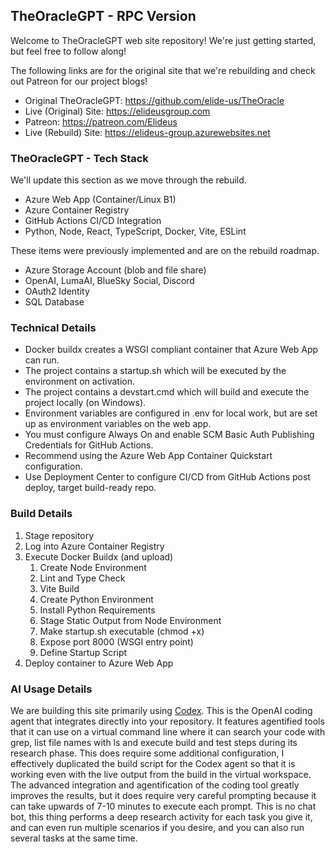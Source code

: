 ## TheOracleGPT - RPC Version
Welcome to TheOracleGPT web site repository! We're just getting started, but feel free to follow along!

The following links are for the original site that we're rebuilding and check out Patreon for our project blogs!
* Original TheOracleGPT: https://github.com/elide-us/TheOracle
* Live (Original) Site: https://elideusgroup.com
* Patreon: https://patreon.com/Elideus
* Live (Rebuild) Site: https://elideus-group.azurewebsites.net

### TheOracleGPT - Tech Stack
We'll update this section as we move through the rebuild.
- Azure Web App (Container/Linux B1)
- Azure Container Registry
- GitHub Actions CI/CD Integration
- Python, Node, React, TypeScript, Docker, Vite, ESLint

These items were previously implemented and are on the rebuild roadmap.
- Azure Storage Account (blob and file share)
- OpenAI, LumaAI, BlueSky Social, Discord
- OAuth2 Identity
- SQL Database

### Technical Details
- Docker buildx creates a WSGI compliant container that Azure Web App can run.
- The project contains a startup.sh which will be executed by the environment on activation.
- The project contains a devstart.cmd which will build and execute the project locally (on Windows).
- Environment variables are configured in .env for local work, but are set up as environment variables on the web app.
- You must configure Always On and enable SCM Basic Auth Publishing Credentials for GitHub Actions.
- Recommend using the Azure Web App Container Quickstart configuration.
- Use Deployment Center to configure CI/CD from GitHub Actions post deploy, target build-ready repo.

### Build Details
1. Stage repository
2. Log into Azure Container Registry
3. Execute Docker Buildx (and upload)
   1. Create Node Environment
   2. Lint and Type Check
   3. Vite Build
   4. Create Python Environment
   5. Install Python Requirements
   6. Stage Static Output from Node Environment
   7. Make startup.sh executable (chmod +x)
   8. Expose port 8000 (WSGI entry point)
   9. Define Startup Script
5. Deploy container to Azure Web App

### AI Usage Details
We are building this site primarily using [Codex](https://chatgpt.com/codex). This is the OpenAI coding agent that integrates directly into your repository. It features agentified tools that it can use on a virtual command line where it can search your code with grep, list file names with ls and execute build and test steps during its research phase. This does require some additional configuration, I effectively duplicated the build script for the Codex agent so that it is working even with the live output from the build in the virtual workspace. The advanced integration and agentification of the coding tool greatly improves the results, but it does require very careful prompting because it can take upwards of 7-10 minutes to execute each prompt. This is no chat bot, this thing performs a deep research activity for each task you give it, and can even run multiple scenarios if you desire, and you can also run several tasks at the same time.
